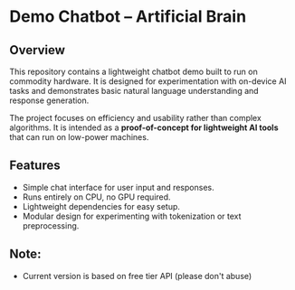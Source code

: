 # Demo Chatbot – Artificial Brain

## Overview
This repository contains a lightweight chatbot demo built to run on commodity hardware. It is designed for experimentation with on-device AI tasks and demonstrates basic natural language understanding and response generation.

The project focuses on efficiency and usability rather than complex algorithms. It is intended as a **proof-of-concept for lightweight AI tools** that can run on low-power machines.



## Features
- Simple chat interface for user input and responses.
- Runs entirely on CPU, no GPU required.
- Lightweight dependencies for easy setup.
- Modular design for experimenting with tokenization or text preprocessing.

## Note:
- Current version is based on free tier API (please don't abuse)